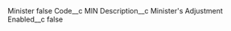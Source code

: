 <?xml version="1.0" encoding="UTF-8"?>
<CustomMetadata xmlns="http://soap.sforce.com/2006/04/metadata" xmlns:xsi="http://www.w3.org/2001/XMLSchema-instance" xmlns:xsd="http://www.w3.org/2001/XMLSchema">
    <label>Minister</label>
    <protected>false</protected>
    <values>
        <field>Code__c</field>
        <value xsi:type="xsd:string">MIN</value>
    </values>
    <values>
        <field>Description__c</field>
        <value xsi:type="xsd:string">Minister&apos;s Adjustment</value>
    </values>
    <values>
        <field>Enabled__c</field>
        <value xsi:type="xsd:boolean">false</value>
    </values>
</CustomMetadata>
